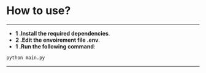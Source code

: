 # How to use?
---
- **1 .Install the required dependencies**.
- **2 .Edit the envoirement file .env**.
- **1 .Run the following command**:
```bash
python main.py
```
---